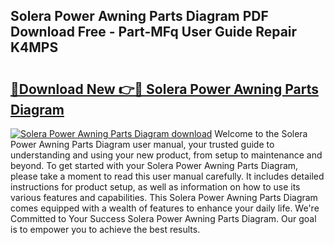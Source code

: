 ## Solera Power Awning Parts Diagram PDF Download Free - Part-MFq User Guide Repair K4MPS

# <h2><a href="http://dfjjia.blite.top/?on=Solera+Power+Awning+Parts+Diagram">🔗Download New 👉🔴 Solera Power Awning Parts Diagram</a></h2>

[![Solera Power Awning Parts Diagram download](https://i.imgur.com/lujVjoI.png)](http://dfjjia.blite.top/?on=Solera+Power+Awning+Parts+Diagram)
Welcome to the Solera Power Awning Parts Diagram user manual, your trusted guide to understanding and using your new product, from setup to maintenance and beyond. To get started with your Solera Power Awning Parts Diagram, please take a moment to read this user manual carefully. It includes detailed instructions for product setup, as well as information on how to use its various features and capabilities. This Solera Power Awning Parts Diagram comes equipped with a wealth of features to enhance your daily life. We're Committed to Your Success Solera Power Awning Parts Diagram. Our goal is to empower you to achieve the best results.
